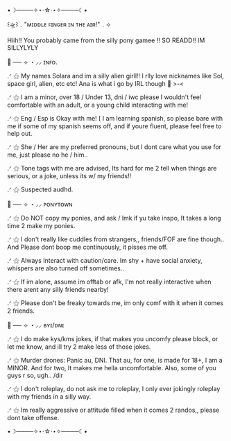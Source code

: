 •☽────✧⋆⋅☆⋅⋆✧────☾•

꒰🛸꒱﹒"ᴍɪᴅᴅʟᴇ ꜰɪɴɢᴇʀ ɪɴ ᴛʜᴇ ᴀɪʀ!"﹒⟢

Hiih!! You probably came from the silly pony gamee !! SO READD!! IM SILLYLYLY

👾 ── ⟢ ・⸝⸝ ɪɴꜰᴏ.

.ᐟ ⚝ My names Solara and im a silly alien girll!! I rlly love nicknames like Sol, space girl, alien, etc etc! Ana is what i go by IRL though 💫 >-<

.ᐟ ⚝ I am a minor, over 18 / Under 13, dni / iwc please I wouldn't feel comfortable with an adult, or a young child interacting with me!

.ᐟ ⚝ Eng / Esp is Okay with me! [ I am learning spanish, so please bare with me if some of my spanish seems off, and if youre fluent, please feel free to help out.

.ᐟ ⚝ She / Her are my preferred pronouns, but I dont care what you use for me, just please no he / him..

.ᐟ ⚝ Tone tags with me are advised, Its hard for me 2 tell when things are serious, or a joke, unless its w/ my friends!!

.ᐟ ⚝ Suspected audhd.

👾 ── ⟢ ・⸝⸝ ᴘᴏɴʏᴛᴏᴡɴ

.ᐟ ⚝ Do NOT copy my ponies, and ask / lmk if yu take inspo, It takes a long time 2 make my ponies.

.ᐟ ⚝ I don't really like cuddles from strangers,, friends/FOF are fine though.. And Please dont boop me continuously, it pisses me off.

.ᐟ ⚝ Always Interact with caution/care. Im shy + have social anxiety, whispers are also turned off sometimes..

.ᐟ ⚝ If im alone, assume im offtab or afk, I'm not really interactive when there arent any silly friends nearby!

.ᐟ ⚝ Please don't be freaky towards me, im only comf with it when it comes 2 friends.

👾 ── ⟢ ・⸝⸝ ʙʏɪ/ᴅɴɪ

.ᐟ ⚝ I do make kys/kms jokes, if that makes you uncomfy please block, or let me know, and ill try 2 make less of those jokes.

.ᐟ ⚝ Murder drones: Panic au, DNI. That au, for one, is made for 18+, I am a MINOR. And for two, It makes me hella uncomfortable. Also, some of you guys r so, ugh.. /dir

.ᐟ ⚝ I don't roleplay, do not ask me to roleplay, I only ever jokingly roleplay with my friends in a silly way.

.ᐟ ⚝ Im really aggressive or attitude filled when it comes 2 randos,, please dont take offense.

•☽────✧⋆⋅☆⋅⋆✧────☾•

